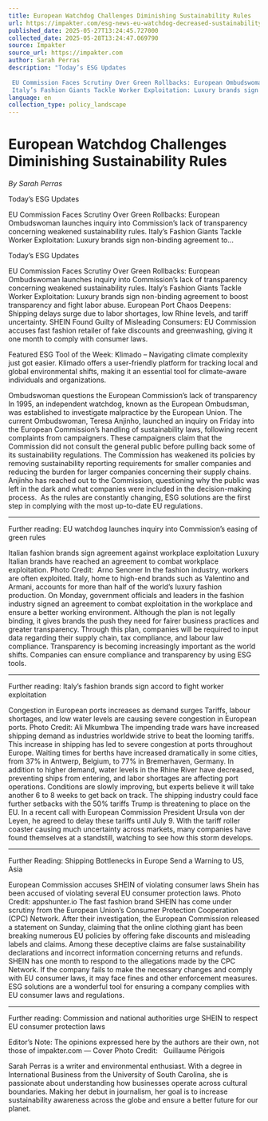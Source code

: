 ```yaml
---
title: European Watchdog Challenges Diminishing Sustainability Rules
url: https://impakter.com/esg-news-eu-watchdog-decreased-sustainability-regulation/
published_date: 2025-05-27T13:24:45.727000
collected_date: 2025-05-28T13:24:47.069790
source: Impakter
source_url: https://impakter.com
author: Sarah Perras
description: "Today’s ESG Updates 
 
 EU Commission Faces Scrutiny Over Green Rollbacks: European Ombudswoman launches inquiry into Commission’s lack of transparency concerning weakened sustainability rules. 
 Italy’s Fashion Giants Tackle Worker Exploitation: Luxury brands sign non-binding agreement to..."
language: en
collection_type: policy_landscape
---
```


# European Watchdog Challenges Diminishing Sustainability Rules

*By Sarah Perras*

Today’s ESG Updates 
 
 EU Commission Faces Scrutiny Over Green Rollbacks: European Ombudswoman launches inquiry into Commission’s lack of transparency concerning weakened sustainability rules. 
 Italy’s Fashion Giants Tackle Worker Exploitation: Luxury brands sign non-binding agreement to...

Today’s ESG Updates 
 
 EU Commission Faces Scrutiny Over Green Rollbacks: European Ombudswoman launches inquiry into Commission’s lack of transparency concerning weakened sustainability rules. 
 Italy’s Fashion Giants Tackle Worker Exploitation: Luxury brands sign non-binding agreement to boost transparency and fight labor abuse. 
 European Port Chaos Deepens: Shipping delays surge due to labor shortages, low Rhine levels, and tariff uncertainty. 
 SHEIN Found Guilty of Misleading Consumers: EU Commission accuses fast fashion retailer of fake discounts and greenwashing, giving it one month to comply with consumer laws. 
 
 Featured ESG Tool of the Week: 
 Klimado – Navigating climate complexity just got easier. Klimado offers a user-friendly platform for tracking local and global environmental shifts, making it an essential tool for climate-aware individuals and organizations. 
 
 Ombudswoman questions the European Commission’s lack of transparency 
 In 1995, an independent watchdog, known as the European Ombudsman, was established to investigate malpractice by the European Union. The current Ombudswoman, Teresa Anjinho, launched an inquiry on Friday into the European Commission’s handling of sustainability laws, following recent complaints from campaigners. These campaigners claim that the Commission did not consult the general public before pulling back some of its sustainability regulations. The Commission has weakened its policies by removing sustainability reporting requirements for smaller companies and reducing the burden for larger companies concerning their supply chains. Anjinho has reached out to the Commission, questioning why the public was left in the dark and what companies were included in the decision-making process.  As the rules are constantly changing, ESG solutions are the first step in complying with the most up-to-date EU regulations. 
 *** 
 Further reading: EU watchdog launches inquiry into Commission’s easing of green rules 
 
 Italian fashion brands sign agreement against workplace exploitation 
 Luxury Italian brands have reached an agreement to combat workplace exploitation. Photo Credit:  Arno Senoner 
 In the fashion industry, workers are often exploited. Italy, home to high-end brands such as Valentino and Armani, accounts for more than half of the world’s luxury fashion production. On Monday, government officials and leaders in the fashion industry signed an agreement to combat exploitation in the workplace and ensure a better working environment. Although the plan is not legally binding, it gives brands the push they need for fairer business practices and greater transparency. Through this plan, companies will be required to input data regarding their supply chain, tax compliance, and labour law compliance. Transparency is becoming increasingly important as the world shifts. Companies can ensure compliance and transparency by using ESG tools. 
 *** 
 Further reading: Italy’s fashion brands sign accord to fight worker exploitation 
 
 Congestion in European ports increases as demand surges 
 Tariffs, labour shortages, and low water levels are causing severe congestion in European ports. Photo Credit: Ali Mkumbwa 
 The impending trade wars have increased shipping demand as industries worldwide strive to beat the looming tariffs. This increase in shipping has led to severe congestion at ports throughout Europe. Waiting times for berths have increased dramatically in some cities, from 37% in Antwerp, Belgium, to 77% in Bremerhaven, Germany. In addition to higher demand, water levels in the Rhine River have decreased, preventing ships from entering, and labor shortages are affecting port operations. Conditions are slowly improving, but experts believe it will take another 6 to 8 weeks to get back on track. The shipping industry could face further setbacks with the 50% tariffs Trump is threatening to place on the EU. In a recent call with European Commission President Ursula von der Leyen, he agreed to delay these tariffs until July 9. With the tariff roller coaster causing much uncertainty across markets, many companies have found themselves at a standstill, watching to see how this storm develops. 
 *** 
 Further Reading: Shipping Bottlenecks in Europe Send a Warning to US, Asia 
 
 European Commission accuses SHEIN of violating consumer laws 
 Shein has been accused of violating several EU consumer protection laws. Photo Credit: appshunter.io 
 The fast fashion brand SHEIN has come under scrutiny from the European Union’s Consumer Protection Cooperation (CPC) Network. After their investigation, the European Commission released a statement on Sunday, claiming that the online clothing giant has been breaking numerous EU policies by offering fake discounts and misleading labels and claims. Among these deceptive claims are false sustainability declarations and incorrect information concerning returns and refunds. SHEIN has one month to respond to the allegations made by the CPC Network. If the company fails to make the necessary changes and comply with EU consumer laws, it may face fines and other enforcement measures. ESG solutions are a wonderful tool for ensuring a company complies with EU consumer laws and regulations. 
 *** 
 Further reading: Commission and national authorities urge SHEIN to respect EU consumer protection laws 
 
 Editor’s Note: The opinions expressed here by the authors are their own, not those of impakter.com — Cover Photo Credit:   Guillaume Périgois

Sarah Perras is a writer and environmental enthusiast. With a degree in International Business from the University of South Carolina, she is passionate about understanding how businesses operate across cultural boundaries. Making her debut in journalism, her goal is to increase sustainability awareness across the globe and ensure a better future for our planet.